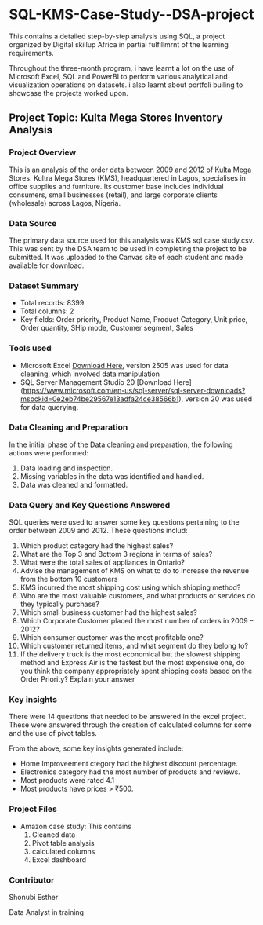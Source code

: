 # SQL-KMS-Case-Study--DSA-project

This contains a detailed step-by-step analysis using SQL, a project organized by Digital skillup Africa in partial fulfillmrnt of the learning requirements.

Throughout the three-month program, i have learnt a lot on the use of Microsoft Excel, SQL and PowerBI to perform various analytical and visualization operations on datasets. i also learnt about portfoli builing to showcase the projects worked upon.

## Project Topic: Kulta Mega Stores Inventory Analysis 

### Project Overview
This is an analysis of the order data between 2009 and 2012 of Kulta Mega Stores. Kultra Mega Stores (KMS), headquartered in Lagos, specialises in office supplies and 
furniture. Its customer base includes individual consumers, small businesses (retail), and large corporate clients (wholesale) across Lagos, Nigeria. 

### Data Source

The primary data source used for this analysis was KMS sql case study.csv. This was sent by the DSA team to be used in completing the project to be submitted. It was uploaded to the Canvas site of each student and made available for download.

### Dataset Summary

- Total records: 8399
- Total columns: 2
- Key fields: Order priority, Product Name, Product Category, Unit price, Order quantity, SHip mode, Customer segment, Sales

### Tools used

- Microsoft Excel [Download Here](https://www.microsoft.com/en-us/microsoft-365/download-office?msockid=0e2eb74be29567e13adfa24ce38566b), version 2505 was used for data cleaning, which involved data manipulation
- SQL Server Management Studio 20 [Download Here] (https://www.microsoft.com/en-us/sql-server/sql-server-downloads?msockid=0e2eb74be29567e13adfa24ce38566b1), version 20 was used for data querying. 

### Data Cleaning and Preparation

In the initial phase of the Data cleaning and preparation, the following actions were performed:

1. Data loading and inspection.
2. Missing variables in the data was identified and handled.
3. Data was cleaned and formatted.

### Data Query and Key Questions Answered

SQL queries were used to answer some key questions pertaining to the order between 2009 and 2012. These questions includ:

1. Which product category had the highest sales? 
2. What are the Top 3 and Bottom 3 regions in terms of sales? 
3. What were the total sales of appliances in Ontario? 
4. Advise the management of KMS on what to do to increase the revenue from the bottom 
10 customers 
5. KMS incurred the most shipping cost using which shipping method?
6. Who are the most valuable customers, and what products or services do they typically purchase? 
7. Which small business customer had the highest sales? 
8. Which Corporate Customer placed the most number of orders in 2009 – 2012? 
9. Which consumer customer was the most profitable one? 
10. Which customer returned items, and what segment do they belong to? 
11. If the delivery truck is the most economical but the slowest shipping method and Express Air is the fastest but the most expensive one, do you think the company 
appropriately spent shipping costs based on the Order Priority? Explain your answer 

### Key insights

There were 14 questions that needed to be answered in the excel project. These were answered through the creation of calculated columns for some and the use of pivot tables.

From the above, some key insights generated include:

- Home Improveement ctegory had the highest discount percentage.
- Electronics category had the most number of products and reviews.
- Most products were rated 4.1
- Most products have prices > ₹500.

### Project Files

- Amazon case study: This contains
    1. Cleaned data
    2. Pivot table analysis
    3. calculated columns
    4. Excel dashboard
 
### Contributor

Shonubi Esther

Data Analyst in training




